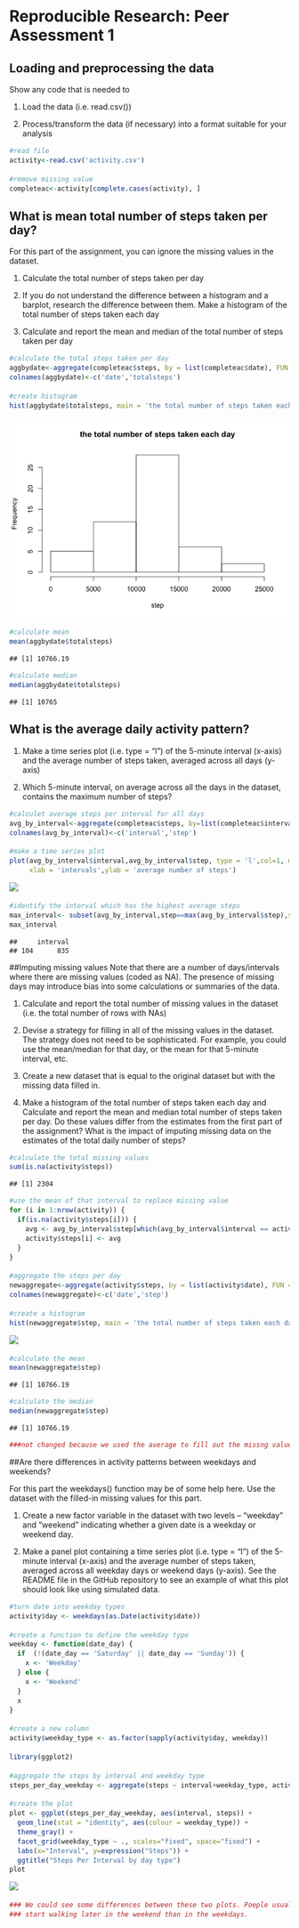 # Reproducible Research: Peer Assessment 1



## Loading and preprocessing the data

Show any code that is needed to

1. Load the data (i.e. read.csv())

2. Process/transform the data (if necessary) into a format suitable for your analysis


```r
#read file
activity<-read.csv('activity.csv')

#remove missing value
completeac<-activity[complete.cases(activity), ]
```

## What is mean total number of steps taken per day?

For this part of the assignment, you can ignore the missing values in the dataset.

1. Calculate the total number of steps taken per day

2. If you do not understand the difference between a histogram and a barplot, research the difference between them. Make a histogram of the total number of steps taken each day

3. Calculate and report the mean and median of the total number of steps taken per day


```r
#calculate the total steps taken per day
aggbydate<-aggregate(completeac$steps, by = list(completeac$date), FUN = sum)
colnames(aggbydate)<-c('date','totalsteps')

#create histogram
hist(aggbydate$totalsteps, main = 'the total number of steps taken each day', xlab = 'step')
```

![](figure-html/unnamed-chunk-2-1.png)<!-- -->

```r
#calculate mean
mean(aggbydate$totalsteps)
```

```
## [1] 10766.19
```

```r
#calculate median
median(aggbydate$totalsteps)
```

```
## [1] 10765
```

## What is the average daily activity pattern?
1. Make a time series plot (i.e. type = “l”) of the 5-minute interval (x-axis) and the average number of steps taken, averaged across all days (y-axis)

2. Which 5-minute interval, on average across all the days in the dataset, contains the maximum number of steps?


```r
#calculet average steps per interval for all days
avg_by_interval<-aggregate(completeac$steps, by=list(completeac$interval), FUN=mean)
colnames(avg_by_interval)<-c('interval','step')

#make a time series plot
plot(avg_by_interval$interval,avg_by_interval$step, type = 'l',col=1, main = 'average number of steps by interval',
     xlab = 'intervals',ylab = 'average number of steps')
```

![](C5W2_markdown_files/figure-html/unnamed-chunk-3-1.png)<!-- -->

```r
#identify the interval which has the highest average steps
max_interval<- subset(avg_by_interval,step==max(avg_by_interval$step),select = c(interval))
max_interval
```

```
##     interval
## 104      835
```

##Imputing missing values
Note that there are a number of days/intervals where there are missing values (coded as NA). The presence of missing days may introduce bias into some calculations or summaries of the data.

1. Calculate and report the total number of missing values in the dataset (i.e. the total number of rows with NAs)

2. Devise a strategy for filling in all of the missing values in the dataset. The strategy does not need to be sophisticated. For example, you could use the mean/median for that day, or the mean for that 5-minute interval, etc.

3. Create a new dataset that is equal to the original dataset but with the missing data filled in.

4. Make a histogram of the total number of steps taken each day and Calculate and report the mean and median total number of steps taken per day. Do these values differ from the estimates from the first part of the assignment? What is the impact of imputing missing data on the estimates of the total daily number of steps?


```r
#calculate the total missing values
sum(is.na(activity$steps))
```

```
## [1] 2304
```

```r
#use the mean of that interval to replace missing value
for (i in 1:nrow(activity)) {
  if(is.na(activity$steps[i])) {
    avg <- avg_by_interval$step[which(avg_by_interval$interval == activity$interval[i])]
    activity$steps[i] <- avg 
  }
}

#aggregate the steps per day
newaggregate<-aggregate(activity$steps, by = list(activity$date), FUN = sum)
colnames(newaggregate)<-c('date','step')

#create a histogram
hist(newaggregate$step, main = 'the total number of steps taken each day',xlab = 'step')
```

![](C5W2_markdown_files/figure-html/unnamed-chunk-4-1.png)<!-- -->

```r
#calculate the mean
mean(newaggregate$step)
```

```
## [1] 10766.19
```

```r
#calculate the median
median(newaggregate$step)
```

```
## [1] 10766.19
```

```r
###not changed because we used the average to fill out the missng values
```

##Are there differences in activity patterns between weekdays and weekends?

For this part the weekdays() function may be of some help here. Use the dataset with the filled-in missing values for this part.

1. Create a new factor variable in the dataset with two levels – “weekday” and “weekend” indicating whether a given date is a weekday or weekend day.

2. Make a panel plot containing a time series plot (i.e. type = “l”) of the 5-minute interval (x-axis) and the average number of steps taken, averaged across all weekday days or weekend days (y-axis). See the README file in the GitHub repository to see an example of what this plot should look like using simulated data.


```r
#turn date into weekday types
activity$day <- weekdays(as.Date(activity$date))

#create a function to define the weekday type
weekday <- function(date_day) {
  if  (!(date_day == 'Saturday' || date_day == 'Sunday')) {
    x <- 'Weekday'
  } else {
    x <- 'Weekend'
  }
  x
}

#create a new column
activity$weekday_type <- as.factor(sapply(activity$day, weekday))

library(ggplot2)

#aggregate the steps by interval and weekday type
steps_per_day_weekday <- aggregate(steps ~ interval+weekday_type, activity, mean)

#create the plot
plot <- ggplot(steps_per_day_weekday, aes(interval, steps)) +
  geom_line(stat = "identity", aes(colour = weekday_type)) +
  theme_gray() +
  facet_grid(weekday_type ~ ., scales="fixed", space="fixed") +
  labs(x="Interval", y=expression("Steps")) +
  ggtitle("Steps Per Interval by day type")
plot
```

![](C5W2_markdown_files/figure-html/unnamed-chunk-5-1.png)<!-- -->

```r
### We could see some differences between these two plots. Poeple usually
### start walking later in the weekend than in the weekdays.
```
